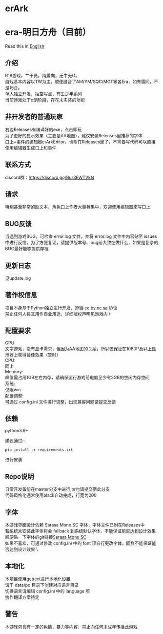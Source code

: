 erArk
====
era-明日方舟（目前）
====

Read this in [English](README_en.md)

介绍
----
R18游戏，艹干员，纯爱向，无牛无G。\
游戏基本内容以TW为主，顺便缝合了AM/YM/SQC/MGT等各Era，如有雷同，不是巧合。\
单人独立开发，抽空写点，有生之年系列\
当前游戏处于α测阶段，存在未实装的功能

非开发者的普通玩家
----
右边Releases有编译好的exe，点击即玩\
为了更好的显示效果（主要是AA地图），建议安装Releases里推荐的字体\
口上+事件的编辑器erArkEditor，也附在Releases里了，不需要写代码可以直接使用编辑器生成口上和事件

联系方式
----
discord群：https://discord.gg/Bur3EWTVkN

请求
----
特别甚至非常的缺文本，角色口上作者大量募集中，欢迎使用编辑器来写口上

BUG反馈
----
当遇到游戏BUG，可检查 error.log 文件，并将 error.log 文件中内容贴至 issues 中进行反馈，为了方便复现，请提供版本号、bug前大致在做什么，如果是复杂的BUG最好能够提供存档

更新日志
----
见update.log

著作权信息
----
项目本身基于Python独立进行开发，遵循 [cc by nc sa](http://creativecommons.org/licenses/by-nc-sa/2.0/) 协议 \
禁止任何人将其用作商业用途，详细版权声明见游戏内 \

配置要求
----
GPU: \
文字游戏，没有显卡需求，但因为AA地图的关系，所以仅保证在1080P及以上显示器上获得最佳效果（暂时） \
CPU: \
同上 \
Memory: \
峰值需占用1GB左右内存，请确保运行游戏前电脑至少有2GB的空闲内存空间 \
系统: \
仅限win \
配置调整: \
可通过 config.ini 文件进行调整，出现兼容问题请提交反馈

依赖
----
python3.9+

建议通过::

    pip install -r requirements.txt

进行安装

Repo说明
----
日常开发备份在master分支中进行,pr也请提交至此分支 \
代码风格化通常使用black自动完成，行宽为200

字体
----
本游戏界面设计依赖 Sarasa Mono SC 字体，字体文件已附在Releases中 \
若系统未安装此字体将会 fallback 到系统默认字体，不能保证能否达到设计效果 \
顺便贴一下字体的git链接[Sarasa Mono SC](https://github.com/be5invis/Sarasa-Gothic) \
如果不喜欢，可通过修改 config.ini 中的 font 项自行更改字体，同样不能保证能否达到设计效果 \

本地化
----
本项目使用gettext进行本地化设置 \
请于 data/po 目录下创建对应语言目录 \
切换语言请编辑 config.ini 中的 language 项 \
协作翻译方案待定

警告
----
本游戏包含有一定的色情，暴力等内容，禁止向任何未成年传播此游戏
